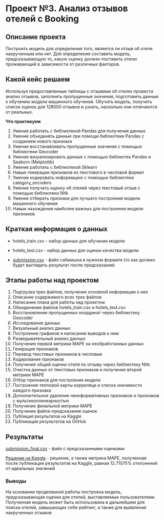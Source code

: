 # Проект №3. Анализ отзывов отелей с Booking

## Описание проекта

Построить модель для определения того, является ли отзыв об отеле накрученным или нет. Для определения составить модель, предсказывающую то, какую оценку должен поставить отелю проживающий в зависимости от различных факторов.


## Какой кейс решаем

Используя предоставленные таблицы с отзывами об отелях провести анализ отзывов, заполнить пропущенные значения, подготовить данные к обучению модели машинного обучения. Обучить модель, получить список оценок для 128000 отзывов и узнать, насколько они отличаются от реальных.

**Что практикуем**

1. Умение работать с библиотекой Pandas для получения данных
2. Умение объединять данные при помощи библиотеки Pandas с созданием нового признака
3. Умение восстанавливать пропущенные значения с помощью библиотеки Geocoder
4. Умение визуализировать данные с помощью библиотек Pandas и Seaborn (Matplotlib)
5. Умение работать с библиотекой Sklearn
6. Навык генерации признаков из текстового в числовой формат
7. Умение кодировать информацию с помощью библиотеки category_encoders
8. Умение получать оценку об отелей через текстовый отзыв с помощью библиотеки Nltk
9. Умение отбирать признаки для лучшего построения модели машинного обучения
10. Навык нахождения наиболее важных для построения модели признаков


## Краткая информация о данных

* hotels_train.csv - набор данных для обучения модели

* hotels_test.csv - набор данных для оценки качества модели

* [submission.csv](https://github.com/ArturArtikov/Portfolio/blob/main/2_personal_projects/project_3/submission.csv) -  файл сабмишна в нужном формате (то как должен будет выглядеть результат после предсказания)

## Этапы работы над проектом

1. Подгрузка трех файлов, получение основной информации о них
2. Описание содержимого всех трех файлов
3. Написание плана для работы над проектом
4. Объединение файлов hotels_train.csv и hotels_test.csv
5. Восстановление пропущенных координат через библиотеку Geocoder
6. Исследование данных
7. Визуальный анализ данных
8. Построение графиков и написание выводов к ним
9. Разведывательный анализ данных
10. Получение первой метрики MAPE на необработанных данных
11. Генерация признаков
12. Перевод текстовых признаков в числовые
13. Кодирование признаков
14. Получение общей оценки отеля по отзыву через библиотеку Nltk
15. Очистка данных от текстовых признаков и получение второй метрики MAPE
16. Отбор признаков для построения модели
17. Построение тепловой карты корреляци и списка значимости каждого признака
18. Дополнительное удаление неинформативных признаков и признаков с мультиколлинеарностью
19. Получение финальной метрики MAPE
20. Получение файла-предсказания оценок
21. Публиция результатов на Kaggle
22. Публикация результатов на GitHub


## Результаты

[submission_final.csv](https://github.com/ArturArtikov/Educational_projects/blob/main/Project_3_EDA_and_Feature_Engineering/submission_final.csv) - файл с предсказанными оценками

[Решение на Kaggle](https://www.kaggle.com/arturartikov/artur-artikov-baseline) - решение, а также метрика MAPE, полученная после публикации результатов на Kaggle, равная 12.71075% отклонений от идеальных значений


### Выводы

На основании проделанной работы построена модель, предсказывающая оценки для отелей, выставляемые пользователями. Полученная модель может быть использована в дальнейшем для поиска отелей, завышающих себе рейтинг, а также для выявления накрученных отзывов

